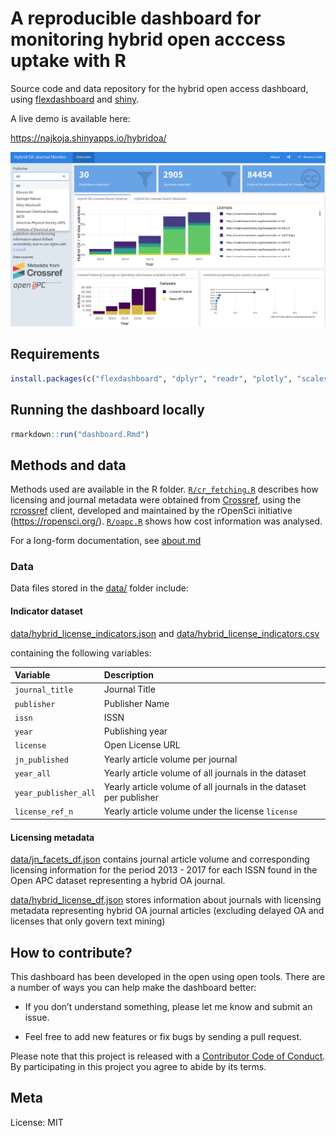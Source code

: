 # A reproducible dashboard for monitoring hybrid open acccess uptake with R

Source code and data repository for the hybrid open access dashboard, using [flexdashboard](https://rstudio.github.io/flexdashboard) and [shiny](http://shiny.rstudio.com).

A live demo is available here:

<https://najkoja.shinyapps.io/hybridoa/>

![](img/screenshot.png)

## Requirements

```r
install.packages(c("flexdashboard", "dplyr", "readr", "plotly", "scales", "ggalt"), dependencies = TRUE)
```

## Running the dashboard locally

```r
rmarkdown::run("dashboard.Rmd")
```

## Methods and data

Methods used are available in the R folder. [`R/cr_fetching.R`](R/cr_fetching.R) describes how licensing and journal metadata were obtained from [Crossref](https://www.crossref.org/), using the [rcrossref](https://github.com/ropensci/rcrossref) client, developed and maintained by the rOpenSci initiative (https://ropensci.org/). [`R/oapc.R`](R/oapc.R) shows how cost information was analysed. 

For a long-form documentation, see [about.md](about.md)

### Data

Data files stored in the [data/](data/) folder include:

#### Indicator dataset

[data/hybrid_license_indicators.json](data/hybrid_license_indicators.json) and [data/hybrid_license_indicators.csv](data/hybrid_license_indicators.csv)

containing the following variables:

|Variable            |Description
|:-------------------|:------------------------------------------------------------------|
|`journal_title`     |Journal Title                                                      |
|`publisher`         |Publisher Name                                                     |
|`issn`              |ISSN                                                               |
|`year`              |Publishing year                                                    |
|`license`           |Open License URL                                                   |
|`jn_published`      |Yearly article volume per journal                                  |
|`year_all`          |Yearly article volume of all journals in the dataset               |
|`year_publisher_all`|Yearly article volume of all journals in the dataset per publisher |                              |
|`license_ref_n`     |Yearly article volume under the license `license`                  |


#### Licensing metadata

[data/jn_facets_df.json](data/jn_facets_df.json) contains journal article volume and corresponding licensing information for the period  2013 - 2017 for each ISSN found in the Open APC dataset representing a hybrid OA journal.

[data/hybrid_license_df.json](data/jn_facets_df.json) stores information about journals with licensing metadata representing hybrid OA journal articles (excluding delayed OA and licenses that only govern text mining)

## How to contribute?

This dashboard has been developed in the open using open tools. There are a number of ways you can help make the dashboard better:

- If you don’t understand something, please let me know and submit an issue.

- Feel free to add new features or fix bugs by sending a pull request.

Please note that this project is released with a [Contributor Code of Conduct](CONDUCT.md). By participating in this project you agree to abide by its terms.

## Meta

License: MIT
